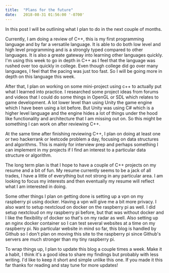 ```yaml
---
title:  "Plans for the future"
date:   2018-08-31 01:56:00 '-0700'
---
```


In this post I will be outlining what I plan to do in the next couple of months.

Currently, I am doing a review of C++, this is my first programming language and by far a versatile language. It is able to do both low level and high level programming and is a strongly typed compared to other languages. It is also a greate gateway into learning other languages quickly. I'm using this week to go in depth in C++ as I feel that the language was rushed over too quickly in college. Even though college did go over many languages, I feel that the pacing was just too fast. So I will be going more in depth on this language this week.

After that, I plan on working on some mini-project using c++ to actually put what I learned into practice. I researched some project ideas from forums and videos that I could do some things in OpenGL or SDL which relates to game development. A lot lower level than using Unity the game engine which I have been using a lot before. But Unity was using C# which is a higher level language and the engine hides a lot of things under the hood like functionality and architecture that I am missing out on. So this might be something I can work on after reviewing C++.

At the same time after finishing reviewing C++, I plan on doing at least one or two hackerrank or leetcode problem a day, focusing on data structures and algorithms. This is mainly for interview prep and perhaps something I can implement in my projects if I find an interest to a particular data structure or algorithm.

The long term plan is that I hope to have a couple of C++ projects on my resume and a bit of fun. My resume currently seems to be a jack of all trades, I have a little of everything but not strong in any particular area. I am looking to focus my interests and then eventually my resume will reflect what I am interested in doing.

Some other things I plan on getting done is setting up a vpn on my raspberry pi using docker. Having a vpn will give me a bit more privacy. I also want to setup nextcloud on docker on the raspberry pi as well. I did setup nextcloud on my raspberry pi before, but that was without docker and I like the flexibility of docker so that's on my radar as well. Also setting up an nginx docker container so I can test several websites at a time on my raspberry pi. No particular website in mind so far, this blog is handled by Github so I don't plan on moving this site to the raspberry pi since Github's servers are much stronger than my tiny raspberry pi.

To wrap things up, I plan to update this blog a couple times a week. Make it a habit, I think it's a good idea to share my findings but probably with less writing. I'd like to keep it short and simple unlike this one. If you made it this far thanks for reading and stay tune for more updates!
